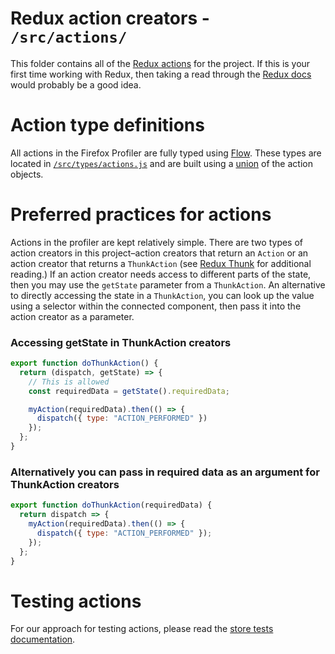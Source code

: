 # Redux action creators - `/src/actions/`

This folder contains all of the [Redux actions](http://redux.js.org/docs/basics/Actions.html) for the project. If this is your first time working with Redux, then taking a read through the [Redux docs](http://redux.js.org/) would probably be a good idea.

# Action type definitions

All actions in the Firefox Profiler are fully typed using [Flow](https://flow.org/). These types are located in [`/src/types/actions.js`](../types/actions.js) and are built using a [union](https://flow.org/en/docs/types/unions/) of the action objects.

# Preferred practices for actions

Actions in the profiler are kept relatively simple. There are two types of action creators in this project–action creators that return an `Action` or an action creator that returns a `ThunkAction` (see [Redux Thunk](https://github.com/gaearon/redux-thunk) for additional reading.) If an action creator needs access to different parts of the state, then you may use the `getState` parameter from a `ThunkAction`. An alternative to directly accessing the state in a `ThunkAction`, you can look up the value using a selector within the connected component, then pass it into the action creator as a parameter.

### Accessing getState in ThunkAction creators

```js
export function doThunkAction() {
  return (dispatch, getState) => {
    // This is allowed
    const requiredData = getState().requiredData;

    myAction(requiredData).then(() => {
      dispatch({ type: "ACTION_PERFORMED" })
    });
  };
}
```

### Alternatively you can pass in required data as an argument for ThunkAction creators

```js
export function doThunkAction(requiredData) {
  return dispatch => {
    myAction(requiredData).then(() => {
      dispatch({ type: "ACTION_PERFORMED" });
    });
  };
}
```

# Testing actions

For our approach for testing actions, please read the [store tests documentation](../test/store/README.md).
